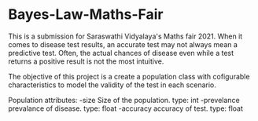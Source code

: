 # Bayes-Law-Maths-Fair

This is a submission for Saraswathi Vidyalaya's Maths fair 2021. When it comes to disease test results, an accurate test may not always mean a predictive test. Often, the actual chances of disease even while a test returns a positive result is not the most intuitive. 

The objective of this project is a create a population class with cofigurable characteristics to model the validity of the test in each scenario.

Population attributes:
-size
  Size of the population. type: int
-prevelance
  prevalance of disease. type: float
-accuracy
  accuracy of test. type: float
